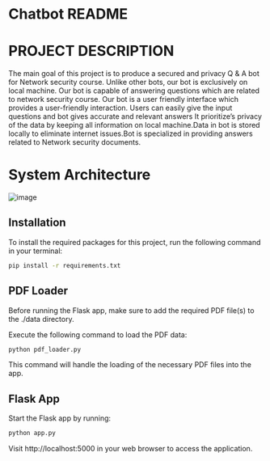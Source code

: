 # Chatbot README

# PROJECT DESCRIPTION

The main goal of this project is to produce a secured  and privacy Q & A bot  for Network security course. Unlike  other bots, our bot is exclusively on local machine. Our bot is capable of answering questions which are related to network security course. Our bot is a user friendly interface  which provides a user-friendly interaction. Users can easily give the input questions and bot gives accurate and relevant answers It prioritize’s   privacy of the data by keeping all information on local machine.Data in bot is stored locally to eliminate internet issues.Bot is specialized in providing answers related to Network security documents.

# System Architecture
![image](https://github.com/sheshiisree/Q-A-bot/assets/147757630/994a3659-30cd-4140-a2f1-4a1f4a790c69)


## Installation

To install the required packages for this project, run the following command in your terminal:

```bash
pip install -r requirements.txt
```

## PDF Loader
Before running the Flask app, make sure to add the required PDF file(s) to the ./data directory.

Execute the following command to load the PDF data:

```bash
python pdf_loader.py
```
This command will handle the loading of the necessary PDF files into the app.

## Flask App
Start the Flask app by running:
```bash
python app.py
```
Visit http://localhost:5000 in your web browser to access the application.
